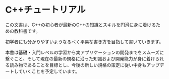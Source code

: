 # C++チュートリアル

この文書は、C++の初心者が最新のC++の知識とスキルを円滑に身に着けるための教科書です。

初学者にも分かりやすいようなるべく平易な書き方を目指して書いていきます。

本書は基礎・入門レベルの学習から実アプリケーションの開発までをスムーズに繋ぐこと、そして現在の最新の規格に沿った知識および開発能力が身に着けられる読み物であることを目標とし、今後の新しい規格の策定に従い中身もアップデートしていくことを予定しています。
